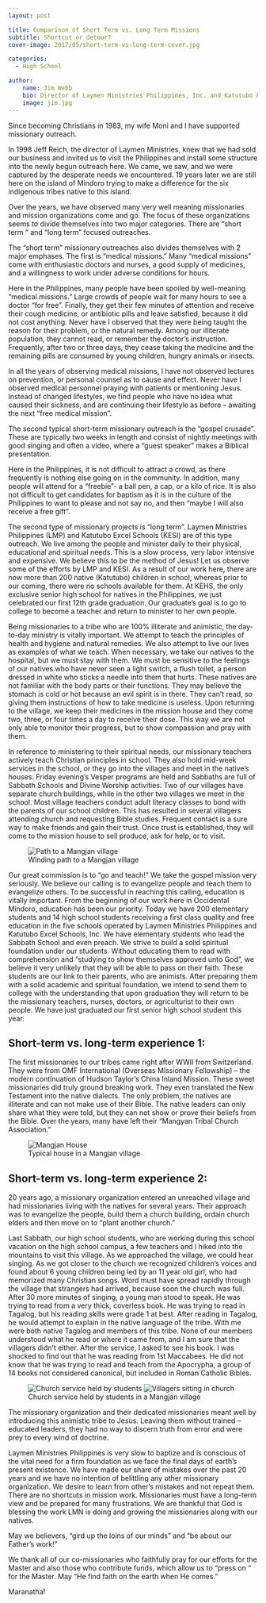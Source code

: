 ```yaml
---
layout: post

title: Comparison of Short Term vs. Long Term Missions
subtitle: Shortcut or detour?
cover-image: 2017/05/short-term-vs-long-term-cover.jpg

categories:
  - High School

author:
    name: Jim Webb
    bio: Director of Laymen Ministries Philippines, Inc. and Katutubo Excel Schools, Inc.
    image: jim.jpg
---
```


Since becoming Christians in 1983, my wife Moni and I have supported missionary outreach.

In 1998 Jeff Reich, the director of Laymen Ministries, knew that we had sold our business and invited us to visit the Philippines and install some structure into the newly begun outreach here. We came, we saw, and we were captured by the desperate needs we encountered. 19 years later we are still here on the island of Mindoro trying to make a difference for the six indigenous tribes native to this island.

Over the years, we have observed many very well meaning missionaries and mission organizations come and go. The focus of these organizations seems to divide themselves into two major categories. There are “short term “ and “long term” focused outreaches.

The “short term” missionary outreaches also divides themselves with 2 major emphases. The first is “medical missions.” Many “medical missions” come with enthusiastic doctors and nurses, a good supply of medicines, and a willingness to work under adverse conditions for hours.

Here in the Philippines, many people have been spoiled by well-meaning “medical missions.” Large crowds of people wait for many hours to see a doctor “for free”. Finally, they get their few minutes of attention and receive their cough medicine, or antibiotic pills and leave satisfied, because it did not cost anything. Never have I observed that they were being taught the reason for their problem, or the natural remedy. Among our illiterate population, they cannot read, or remember the doctor’s instruction. Frequently, after two or three days, they cease taking the medicine and the remaining pills are consumed by young children, hungry animals or insects.

In all the years of observing medical missions, I have not observed lectures on prevention, or personal counsel as to cause and effect. Never have I observed medical personnel praying with patients or mentioning Jesus. Instead of changed lifestyles, we find people who have no idea what caused their sickness, and are continuing their lifestyle as before – awaiting the next “free medical mission”.

The second typical short-term missionary outreach is the “gospel crusade”. These are typically two weeks in length and consist of nightly meetings with good singing and often a video, where a “guest speaker” makes a Biblical presentation.

Here in the Philippines, it is not difficult to attract a crowd, as there frequently is nothing else going on in the community. In addition, many people will attend for a “freebie”- a ball pen, a cap, or a kilo of rice. It is also not difficult to get candidates for baptism as it is in the culture of the Philippines to want to please and not say no, and then “maybe I will also receive a free gift”.

The second type of missionary projects is “long term”.
Laymen Ministries Philippines (LMP) and Katutubo Excel Schools (KESI) are of this type outreach. We live among the people and minister daily to their physical, educational and spiritual needs. This is a slow process, very labor intensive and expensive. We believe this to be the method of Jesus!
Let us observe some of the efforts by LMP and KESI. As a result of our work here, there are now more than 200 native (Katutubo) children in school, whereas prior to our coming, there were no schools available for them. At KEHS, the only exclusive senior high school for natives in the Philippines, we just celebrated our first 12th grade graduation. Our graduate’s goal is to go to college to become a teacher and return to minister to her own people.

Being missionaries to a tribe who are 100% illiterate and animistic, the day-to-day ministry is vitally important. We attempt to teach the principles of health and hygiene and natural remedies. We also attempt to live our lives as examples of what we teach. When necessary, we take our natives to the hospital, but we must stay with them. We must be sensitive to the feelings of our natives who have never seen a light switch, a flush toilet, a person dressed in white who sticks a needle into them that hurts. These natives are not familiar with the body parts or their functions. They may believe the stomach is cold or hot because an evil spirit is in there. They can’t read, so giving them instructions of how to take medicine is useless. Upon returning to the village, we keep their medicines in the mission house and they come two, three, or four times a day to receive their dose. This way we are not only able to monitor their progress, but to show compassion and pray with them.

In reference to ministering to their spiritual needs, our missionary teachers actively teach Christian principles in school. They also hold mid-week services in the school, or they go into the villages and meet in the native’s houses. Friday evening’s Vesper programs are held and Sabbaths are full of Sabbath Schools and Divine Worship activities. Two of our villages have separate church buildings, while in the other two villages we meet in the school. Most village teachers conduct adult literacy classes to bond with the parents of our school children. This has resulted in several villagers attending church and requesting Bible studies. Frequent contact is a sure way to make friends and gain their trust. Once trust is established, they will come to the mission house to sell produce, ask for help, or to visit.

<figure class="c-figure">
    <img alt="Path to a Mangjan village" src="{{site.img_dir}}/2017/05/mangjan-path.jpg">
    <figcaption>Winding path to a Mangjan village</figcaption>
</figure>

Our great commission is to “go and teach!” We take the gospel mission very seriously. We believe our calling is to evangelize people and teach them to evangelize others. To be successful in reaching this calling, education is vitally important. From the beginning of our work here in Occidental Mindoro, education has been our priority. Today we have 200 elementary students and 14 high school students receiving a first class quality and free education in the five schools operated by Laymen Ministries Philippines and Katutubo Excel Schools, Inc. We have elementary students who lead the Sabbath School and even preach. We strive to build a solid spiritual foundation under our students. Without educating them to read with comprehension and “studying to show themselves approved unto God”, we believe it very unlikely that they will be able to pass on their faith. These students are our link to their parents, who are animists. After preparing them with a solid academic and spiritual foundation, we intend to send them to college with the understanding that upon graduation they will return to be the missionary teachers, nurses, doctors, or agriculturist to their own people. We have just graduated our first senior high school student this year.

## Short-term vs. long-term experience 1:

The first missionaries to our tribes came right after WWII from Switzerland. They were from OMF International (Overseas Missionary Fellowship) – the modern continuation of Hudson Taylor’s China Inland Mission. These sweet missionaries did truly ground breaking work. They even translated the New Testament into the native dialects. The only problem, the natives are illiterate and can not make use of their Bible. The native leaders can only share what they were told, but they can not show or prove their beliefs from the Bible. Over the years, many have left their “Mangyan Tribal Church Association.”

<figure class="c-figure">
    <img alt="Mangjan House" src="{{site.img_dir}}/2017/05/mangjan-house.jpg">
    <figcaption>Typical house in a Mangjan village</figcaption>
</figure>

## Short-term vs. long-term experience 2:

20 years ago, a missionary organization entered an unreached village and had missionaries living with the natives for several years. Their approach was to evangelize the people, build them a church building, ordain church elders and then move on to “plant another church.”

Last Sabbath, our high school students, who are working during this school vacation on the high school campus, a few teachers and I hiked into the mountains to visit this village. As we approached the village, we could hear singing. As we got closer to the church we recognized children’s voices and found about 6 young children being led by an 11 year old girl, who had memorized many Christian songs. Word must have spread rapidly through the village that strangers had arrived, because soon the church was full. After 30 more minutes of singing, a young man stood to speak. He was trying to read from a very thick, coverless book. He was trying to read in Tagalog, but his reading skills were grade 1 at best. After reading in Tagalog, he would attempt to explain in the native language of the tribe. With me were both native Tagalog and members of this tribe. None of our members understood what he read or where it came from, and I am sure that the villagers didn’t either. After the service, I asked to see his book. I was shocked to find out that he was reading from 1st Maccabees. He did not know that he was trying to read and teach from the Apocrypha, a group of 14 books not considered canonical, but included in Roman Catholic Bibles.

<figure class="c-figure">
    <div class="o-pack o-pack--tiny">
        <span class="o-pack__item"><img class="u-zoom u-zoom--2x u-zoom--left" alt="Church service held by students" src="{{site.img_dir}}/2017/05/mangjan-church-2.jpg" /></span>
        <span class="o-pack__item"><img class="u-zoom u-zoom--2x u-zoom--right" alt="Villagers sitting in church" src="{{site.img_dir}}/2017/05/mangjan-church-1.jpg" /></span>
    </div>
    <figcaption>Church service held by students in a Mangjan village</figcaption>
</figure>

The missionary organization and their dedicated missionaries meant well by introducing this animistic tribe to Jesus. Leaving them without trained – educated leaders, they had no way to discern truth from error and were prey to every wind of doctrine.

Laymen Ministries Philippines is very slow to baptize and is conscious of the vital need for a firm foundation as we face the final days of earth’s present existence. We have made our share of mistakes over the past 20 years and we have no intention of belittling any other missionary organization. We desire to learn from other’s mistakes and not repeat them. There are no shortcuts in mission work. Missionaries must have a long-term view and be prepared for many frustrations. We are thankful that God is blessing the work LMN is doing and growing the missionaries along with our natives.

May we believers, “gird up the loins of our minds” and “be about our Father’s work!”

We thank all of our co-missionaries who faithfully pray for our efforts for the Master and also those who contribute funds, which allow us to “press on “ for the Master. May “He find faith on the earth when He comes.”

Maranatha!
